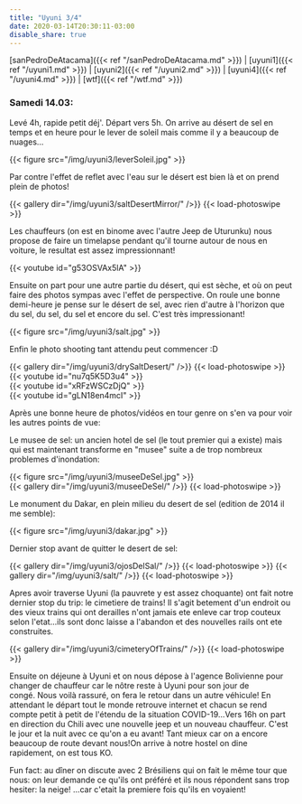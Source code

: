 ```yaml
---
title: "Uyuni 3/4"
date: 2020-03-14T20:30:11-03:00
disable_share: true
---
```


[sanPedroDeAtacama]({{< ref "/sanPedroDeAtacama.md" >}}) |
[uyuni1]({{< ref "/uyuni1.md" >}}) |
[uyuni2]({{< ref "/uyuni2.md" >}}) |
[uyuni4]({{< ref "/uyuni4.md" >}}) |
[wtf]({{< ref "/wtf.md" >}})

### Samedi 14.03:

Levé 4h, rapide petit déj'. Départ vers 5h. On arrive au désert de sel en temps et en heure pour le lever de soleil mais comme il y a beaucoup de nuages...

{{< figure src="/img/uyuni3/leverSoleil.jpg" >}}

Par contre l'effet de reflet avec l'eau sur le désert est bien là et on prend plein de photos!

{{< gallery dir="/img/uyuni3/saltDesertMirror/" />}} {{< load-photoswipe >}}

Les chauffeurs (on est en binome avec l'autre Jeep de Uturunku) nous propose de faire un timelapse pendant qu'il tourne autour de nous en voiture, le resultat est assez impressionnant!

{{< youtube id="g53OSVAx5lA" >}}

Ensuite on part pour une autre partie du désert, qui est sèche, et où on peut faire des photos sympas avec l'effet de perspective. On roule une bonne demi-heure je pense sur le désert de sel, avec rien d'autre à l'horizon que du sel, du sel, du sel et encore du sel. C'est très impressionant!

{{< figure src="/img/uyuni3/salt.jpg" >}}

Enfin le photo shooting tant attendu peut commencer :D

{{< gallery dir="/img/uyuni3/drySaltDesert/" />}} {{< load-photoswipe >}}
{{< youtube id="nu7q5K5D3u4" >}}  
{{< youtube id="xRFzWSCzDjQ" >}}  
{{< youtube id="gLN18en4mcI" >}}  

Après une bonne heure de photos/vidéos en tour genre on s'en va pour voir les autres points de vue:

Le musee de sel: un ancien hotel de sel (le tout premier qui a existe) mais qui est maintenant transforme en "musee" suite a de trop nombreux problemes d'inondation:

{{< figure src="/img/uyuni3/museeDeSel.jpg" >}}  
{{< gallery dir="/img/uyuni3/museeDeSel/" />}} {{< load-photoswipe >}}

Le monument du Dakar, en plein milieu du desert de sel (edition de 2014 il me semble):

{{< figure src="/img/uyuni3/dakar.jpg" >}}  

Dernier stop avant de quitter le desert de sel:

{{< gallery dir="/img/uyuni3/ojosDelSal/" />}} {{< load-photoswipe >}}
{{< gallery dir="/img/uyuni3/salt/" />}} {{< load-photoswipe >}}

Apres avoir traverse Uyuni (la pauvrete y est assez choquante) ont fait notre dernier stop du trip: le cimetiere de trains! Il s'agit betement d'un endroit ou des vieux trains qui ont derailles n'ont jamais ete enleve car trop couteux selon l'etat...ils sont donc laisse a l'abandon et des nouvelles rails ont ete construites.

{{< gallery dir="/img/uyuni3/cimeteryOfTrains/" />}} {{< load-photoswipe >}}

Ensuite on déjeune à Uyuni et on nous dépose à l'agence Bolivienne pour changer de chauffeur car le nôtre reste à Uyuni pour son jour de congé. Nous voilà rassuré, on fera le retour dans un autre véhicule!
En attendant le départ tout le monde retrouve internet et chacun se rend compte petit à petit de l'étendu de la situation COVID-19...Vers 16h on part en direction du Chili avec une nouvelle jeep et un nouveau chauffeur. C'est le jour et la nuit avec ce qu'on a eu avant! Tant mieux car on a encore beaucoup de route devant nous!On arrive à notre hostel on dine rapidement, on est tous KO. 

Fun fact: au dîner on discute avec 2 Brésiliens qui on fait le même tour que nous: on leur demande ce qu'ils ont préféré et ils nous répondent sans trop hesiter: la neige! ...car c'etait la premiere fois qu'ils en voyaient!
